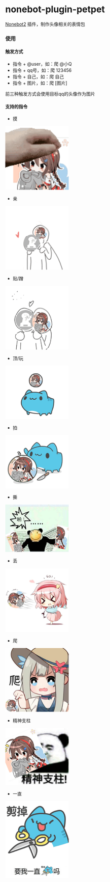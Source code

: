 # nonebot-plugin-petpet

[Nonebot2](https://github.com/nonebot/nonebot2) 插件，制作头像相关的表情包

### 使用

#### 触发方式
- 指令 + @user，如：爬 @小Q
- 指令 + qq号，如：爬 123456
- 指令 + 自己，如：爬 自己
- 指令 + 图片，如：爬 [图片]

前三种触发方式会使用目标qq的头像作为图片

#### 支持的指令

- 摸

<div align="left">
  <img src="./examples/petpet.gif" width="200" />
</div>


- 亲

<div align="left">
  <img src="./examples/kiss.gif" width="200" />
</div>


- 贴/蹭

<div align="left">
  <img src="./examples/rub.gif" width="200" />
</div>


- 顶/玩

<div align="left">
  <img src="./examples/play.gif" width="200" />
</div>


- 拍

<div align="left">
  <img src="./examples/pat.gif" width="200" />
</div>


- 撕

<div align="left">
  <img src="./examples/rip.jpg" width="200" />
</div>


- 丢

<div align="left">
  <img src="./examples/throw.jpg" width="200" />
</div>


- 爬

<div align="left">
  <img src="./examples/crawl.jpg" width="200" />
</div>


- 精神支柱

<div align="left">
  <img src="./examples/support.jpg" width="200" />
</div>


- 一直

<div align="left">
  <img src="./examples/always.gif" width="200" />
</div>
